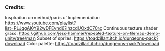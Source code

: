 ### Credits:
Inspiration on method/parts of implementation:  https://www.youtube.com/playlist?list=PLJqgAlQY92wDFEynd67IhzcdUOxdC70nc
Continuous texture shader grass:                https://github.com/jess-hammer/repeated-texture-on-tilemap-demo-unity/tree/main
Subset of sprites:                              https://toadzillart.itch.io/dungeons-pack?download
Color palette:                                  https://toadzillart.itch.io/dungeons-pack?download
